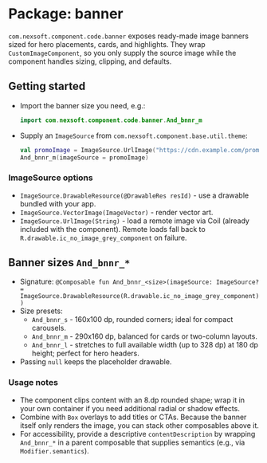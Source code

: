 # Package: banner

`com.nexsoft.component.code.banner` exposes ready-made image banners sized for hero placements, cards, and highlights. They wrap `CustomImageComponent`, so you only supply the source image while the component handles sizing, clipping, and defaults.

## Getting started
- Import the banner size you need, e.g.:
  ```kotlin
  import com.nexsoft.component.code.banner.And_bnnr_m
  ```
- Supply an `ImageSource` from `com.nexsoft.component.base.util.theme`:
  ```kotlin
  val promoImage = ImageSource.UrlImage("https://cdn.example.com/promo.jpg")
  And_bnnr_m(imageSource = promoImage)
  ```

### ImageSource options
- `ImageSource.DrawableResource(@DrawableRes resId)` - use a drawable bundled with your app.
- `ImageSource.VectorImage(ImageVector)` - render vector art.
- `ImageSource.UrlImage(String)` - load a remote image via Coil (already included with the component). Remote loads fall back to `R.drawable.ic_no_image_grey_component` on failure.

## Banner sizes `And_bnnr_*`
- Signature: `@Composable fun And_bnnr_<size>(imageSource: ImageSource? = ImageSource.DrawableResource(R.drawable.ic_no_image_grey_component))`
- Size presets:
  - `And_bnnr_s` - 160x100 dp, rounded corners; ideal for compact carousels.
  - `And_bnnr_m` - 290x160 dp, balanced for cards or two-column layouts.
  - `And_bnnr_l` - stretches to full available width (up to 328 dp) at 180 dp height; perfect for hero headers.
- Passing `null` keeps the placeholder drawable.

### Usage notes
- The component clips content with an 8.dp rounded shape; wrap it in your own container if you need additional radial or shadow effects.
- Combine with `Box` overlays to add titles or CTAs. Because the banner itself only renders the image, you can stack other composables above it.
- For accessibility, provide a descriptive `contentDescription` by wrapping `And_bnnr_*` in a parent composable that supplies semantics (e.g., via `Modifier.semantics`).
